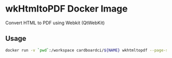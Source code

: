 # wkHtmltoPDF Docker Image

Convert HTML to PDF using Webkit (QtWebKit)

## Usage

```bash
docker run -v `pwd`:/workspace cardboardci/${NAME} wkhtmltopdf --page-size A4 index.html output.pdf
```

